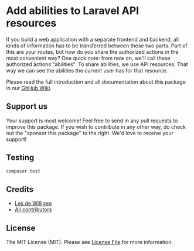 # Add abilities to Laravel API resources

If you build a web application with a separate frontend and backend, all kinds of information has to be transferred between
these two parts. Part of this are your routes, but how do you share the authorized actions in the most convenient way?
One quick note: from now on, we'll call these authorized actions "abilities". To share abilities, we use API resources. That 
way we can see the abilities the current user has for that resource.

Please read the full introduction and all documentation about this package in our [GitHub Wiki](https://github.com/agilepixels/laravel-resource-abilities/wiki).

## Support us

Your support is most welcome! Feel free to send in any pull requests to improve this package. If you wish to contribute 
in any other way, do check out the "sponsor this package" to the right. We'd love to receive your support!

## Testing

``` bash
composer test
```

## Credits

- [Lex de Willigen](https://github.com/lexdewilligen)
- [All contributors](https://github.com/agilepixels/laravel-resource-abilities/contributors)

## License

The MIT License (MIT). Please see [License File](https://github.com/agilepixels/laravel-resource-abilities/blob/master/LICENSE.md) for more information.